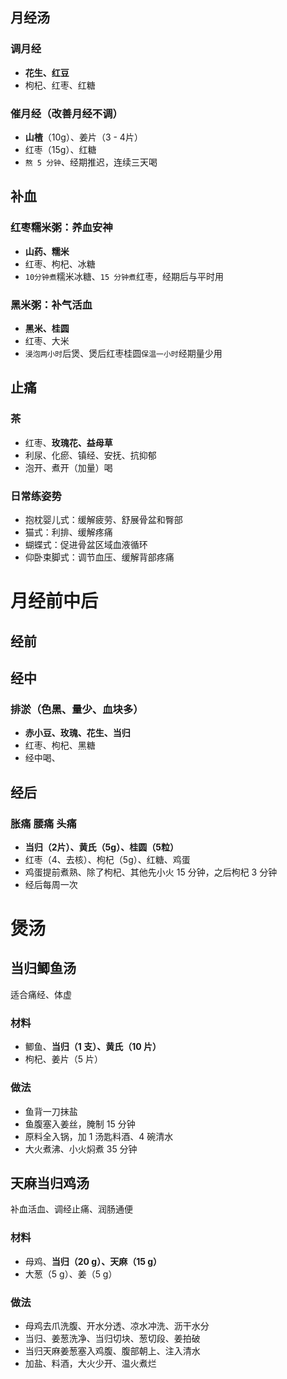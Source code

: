 ## 月经汤

### 调月经

- **花生、红豆**
- 枸杞、红枣、红糖

### 催月经（改善月经不调）

- **山楂**（10g）、姜片（3 - 4片）
- 红枣（15g）、红糖
- `熬 5 分钟`、经期推迟，连续三天喝

## 补血

### 红枣糯米粥：养血安神

- **山药、糯米**
- 红枣、枸杞、冰糖
- `10分钟煮`糯米冰糖、`15 分钟煮`红枣，经期后与平时用

### 黑米粥：补气活血

- **黑米、桂圆**
- 红枣、大米
- `浸泡两小时`后煲、煲后红枣桂圆`保温一小时`经期量少用

## 止痛

### 茶

- 红枣、**玫瑰花、益母草**
- 利尿、化瘀、镇经、安抚、抗抑郁
- 泡开、煮开（加量）喝

### 日常练姿势

- 抱枕婴儿式：缓解疲劳、舒展骨盆和臀部
- 猫式：利排、缓解疼痛
- 蝴蝶式：促进骨盆区域血液循环
- 仰卧束脚式：调节血压、缓解背部疼痛

# 月经前中后

## 经前



## 经中

### 排淤（色黑、量少、血块多）

- **赤小豆、玫瑰、花生、当归**
- 红枣、枸杞、黑糖
- 经中喝、

## 经后

### 胀痛 腰痛 头痛

- **当归（2片）、黄氏（5g）、桂圆（5粒）**
- 红枣（4、去核）、枸杞（5g）、红糖、鸡蛋
- 鸡蛋提前煮熟、除了枸杞、其他先小火 15 分钟，之后枸杞 3 分钟
- 经后每周一次

# 煲汤

## 当归鲫鱼汤

适合痛经、体虚

### 材料

- 鲫鱼、**当归（1 支）、黄氏（10 片）**
- 枸杞、姜片（5 片）

### 做法

- 鱼背一刀抹盐
- 鱼腹塞入姜丝，腌制 15 分钟
- 原料全入锅，加 1 汤匙料酒、4 碗清水
- 大火煮沸、小火焖煮 35 分钟

## 天麻当归鸡汤

补血活血、调经止痛、润肠通便

### 材料

- 母鸡、**当归（20 g）、天麻（15 g）**
- 大葱（5 g）、姜（5 g）

### 做法

- 母鸡去爪洗腹、开水分透、凉水冲洗、沥干水分
- 当归、姜葱洗净、当归切块、葱切段、姜拍破
- 当归天麻姜葱塞入鸡腹、腹部朝上、注入清水
- 加盐、料酒，大火少开、温火煮烂